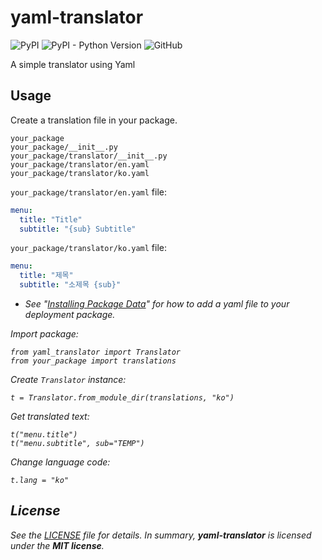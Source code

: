 # yaml-translator

![PyPI](https://img.shields.io/pypi/v/yaml-translator?style=flat-square)
![PyPI - Python Version](https://img.shields.io/pypi/pyversions/yaml-translator?style=flat-square)
![GitHub](https://img.shields.io/github/license/osom8979/yaml-translator?style=flat-square)

A simple translator using Yaml 

## Usage

Create a translation file in your package.

```
your_package
your_package/__init__.py
your_package/translator/__init__.py
your_package/translator/en.yaml
your_package/translator/ko.yaml
```

``your_package/translator/en.yaml`` file:
```.yaml
menu:
  title: "Title"
  subtitle: "{sub} Subtitle"
```

``your_package/translator/ko.yaml`` file:
```.yaml
menu:
  title: "제목"
  subtitle: "소제목 {sub}"
```

- <i>See "[Installing Package Data](https://docs.python.org/3/distutils/setupscript.html#distutils-installing-package-data)"
for how to add a yaml file to your deployment package.<i>


Import package:
```.python
from yaml_translator import Translator
from your_package import translations
```

Create ``Translator`` instance:
```.python
t = Translator.from_module_dir(translations, "ko")
```

Get translated text:
```.python
t("menu.title")
t("menu.subtitle", sub="TEMP")
```

Change language code:
```.python
t.lang = "ko"
```

## License

See the [LICENSE](./LICENSE) file for details. In summary,
**yaml-translator** is licensed under the **MIT license**.
